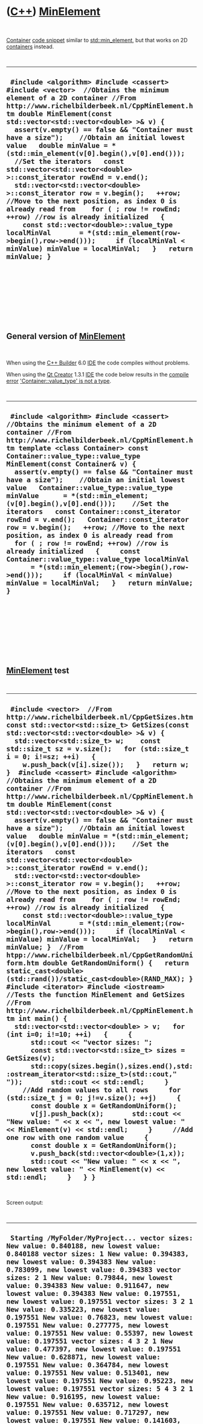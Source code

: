 



 

 

 

 

 

([C++](Cpp.md)) [MinElement](CppMinElement.md)
================================================

 

[Container](CppContainer.md) [code snippet](CppCodeSnippets.md)
similar to [std::min\_element](CppMin_element.md), but that works on 2D
[containers](CppContainer.md) instead.

 

  ------------------------------------------------------------------------------------------------------------------------------------------------------------------------------------------------------------------------------------------------------------------------------------------------------------------------------------------------------------------------------------------------------------------------------------------------------------------------------------------------------------------------------------------------------------------------------------------------------------------------------------------------------------------------------------------------------------------------------------------------------------------------------------------------------------------------------------------------------------------------------------------------------------------------
  ` #include <algorithm> #include <cassert> #include <vector>  //Obtains the minimum element of a 2D container //From http://www.richelbilderbeek.nl/CppMinElement.htm double MinElement(const std::vector<std::vector<double> >& v) {   assert(v.empty() == false && "Container must have a size");    //Obtain an initial lowest value   double minValue = *(std::min_element(v[0].begin(),v[0].end()));    //Set the iterators   const std::vector<std::vector<double> >::const_iterator rowEnd = v.end();   std::vector<std::vector<double> >::const_iterator row = v.begin();   ++row; //Move to the next position, as index 0 is already read from    for ( ; row != rowEnd; ++row) //row is already initialized   {     const std::vector<double>::value_type localMinVal       = *(std::min_element(row->begin(),row->end()));     if (localMinVal < minValue) minValue = localMinVal;   }   return minValue; }`
  ------------------------------------------------------------------------------------------------------------------------------------------------------------------------------------------------------------------------------------------------------------------------------------------------------------------------------------------------------------------------------------------------------------------------------------------------------------------------------------------------------------------------------------------------------------------------------------------------------------------------------------------------------------------------------------------------------------------------------------------------------------------------------------------------------------------------------------------------------------------------------------------------------------------------

 

 

 

 

 

General version of [MinElement](CppMinElement.md)
--------------------------------------------------

 

When using the [C++ Builder](CppBuilder.md) 6.0 [IDE](CppIde.md) the
code compiles without problems.

When using the [Qt Creator](CppQtCreator.md) 1.3.1 [IDE](CppIde.md)
the code below results in the [compile error](CppCompileError.md)
['Container::value\_type' is not a
type](CppCompileErrorContainerValue_typeIsNotAtype.md).

 

  ------------------------------------------------------------------------------------------------------------------------------------------------------------------------------------------------------------------------------------------------------------------------------------------------------------------------------------------------------------------------------------------------------------------------------------------------------------------------------------------------------------------------------------------------------------------------------------------------------------------------------------------------------------------------------------------------------------------------------------------------------------------------------------------------------------------------------------------------------------------------------------------------------------------------------
  ` #include <algorithm> #include <cassert>  //Obtains the minimum element of a 2D container //From http://www.richelbilderbeek.nl/CppMinElement.htm template <class Container> const Container::value_type::value_type MinElement(const Container& v) {   assert(v.empty() == false && "Container must have a size");    //Obtain an initial lowest value   Container::value_type::value_type minValue      = *(std::min_element;(v[0].begin(),v[0].end()));    //Set the iterators   const Container::const_iterator rowEnd = v.end();   Container::const_iterator row = v.begin();   ++row; //Move to the next position, as index 0 is already read from    for ( ; row != rowEnd; ++row) //row is already initialized   {     const Container::value_type::value_type localMinVal       = *(std::min_element;(row->begin(),row->end()));     if (localMinVal < minValue) minValue = localMinVal;   }   return minValue; }`
  ------------------------------------------------------------------------------------------------------------------------------------------------------------------------------------------------------------------------------------------------------------------------------------------------------------------------------------------------------------------------------------------------------------------------------------------------------------------------------------------------------------------------------------------------------------------------------------------------------------------------------------------------------------------------------------------------------------------------------------------------------------------------------------------------------------------------------------------------------------------------------------------------------------------------------

 

 

 

 

 

[MinElement](CppMinElement.md) test
------------------------------------

 

  ------------------------------------------------------------------------------------------------------------------------------------------------------------------------------------------------------------------------------------------------------------------------------------------------------------------------------------------------------------------------------------------------------------------------------------------------------------------------------------------------------------------------------------------------------------------------------------------------------------------------------------------------------------------------------------------------------------------------------------------------------------------------------------------------------------------------------------------------------------------------------------------------------------------------------------------------------------------------------------------------------------------------------------------------------------------------------------------------------------------------------------------------------------------------------------------------------------------------------------------------------------------------------------------------------------------------------------------------------------------------------------------------------------------------------------------------------------------------------------------------------------------------------------------------------------------------------------------------------------------------------------------------------------------------------------------------------------------------------------------------------------------------------------------------------------------------------------------------------------------------------------------------------------------------------------------------------------------------------------------------------------------------------------------------------------------------------------------------------------------------------------------------------------------------------------------------------------------------------------------------------------------------------------------------------------------------------------------------------------------------------------------------------
  ` #include <vector>  //From http://www.richelbilderbeek.nl/CppGetSizes.htm const std::vector<std::size_t> GetSizes(const std::vector<std::vector<double> >& v) {   std::vector<std::size_t> w;    const std::size_t sz = v.size();   for (std::size_t i = 0; i!=sz; ++i)   {     w.push_back(v[i].size());   }   return w; }  #include <cassert> #include <algorithm>  //Obtains the minimum element of a 2D container //From http://www.richelbilderbeek.nl/CppMinElement.htm double MinElement(const std::vector<std::vector<double> >& v) {   assert(v.empty() == false && "Container must have a size");    //Obtain an initial lowest value   double minValue = *(std::min_element;(v[0].begin(),v[0].end()));    //Set the iterators   const std::vector<std::vector<double> >::const_iterator rowEnd = v.end();   std::vector<std::vector<double> >::const_iterator row = v.begin();   ++row; //Move to the next position, as index 0 is already read from    for ( ; row != rowEnd; ++row) //row is already initialized   {     const std::vector<double>::value_type localMinVal       = *(std::min_element;(row->begin(),row->end()));     if (localMinVal < minValue) minValue = localMinVal;   }   return minValue; }  //From htpp://www.richelbilderbeek.nl/CppGetRandomUniform.htm double GetRandomUniform() {   return static_cast<double>(std::rand())/static_cast<double>(RAND_MAX); }  #include <iterator> #include <iostream>  //Tests the function MinElement and GetSizes //From http://www.richelbilderbeek.nl/CppMinElement.htm int main() {   std::vector<std::vector<double> > v;   for (int i=0; i!=10; ++i)   {     {       std::cout << "vector sizes: ";       const std::vector<std::size_t> sizes = GetSizes(v);       std::copy(sizes.begin(),sizes.end(),std::ostream_iterator<std::size_t>(std::cout," "));       std::cout << std::endl;     }     //Add random values to all rows     for (std::size_t j = 0; j!=v.size(); ++j)     {       const double x = GetRandomUniform();       v[j].push_back(x);       std::cout << "New value: " << x << ", new lowest value: " << MinElement(v) << std::endl;     }     //Add one row with one random value     {       const double x = GetRandomUniform();       v.push_back(std::vector<double>(1,x));       std::cout << "New value: " << x << ", new lowest value: " << MinElement(v) << std::endl;     }   } }`
  ------------------------------------------------------------------------------------------------------------------------------------------------------------------------------------------------------------------------------------------------------------------------------------------------------------------------------------------------------------------------------------------------------------------------------------------------------------------------------------------------------------------------------------------------------------------------------------------------------------------------------------------------------------------------------------------------------------------------------------------------------------------------------------------------------------------------------------------------------------------------------------------------------------------------------------------------------------------------------------------------------------------------------------------------------------------------------------------------------------------------------------------------------------------------------------------------------------------------------------------------------------------------------------------------------------------------------------------------------------------------------------------------------------------------------------------------------------------------------------------------------------------------------------------------------------------------------------------------------------------------------------------------------------------------------------------------------------------------------------------------------------------------------------------------------------------------------------------------------------------------------------------------------------------------------------------------------------------------------------------------------------------------------------------------------------------------------------------------------------------------------------------------------------------------------------------------------------------------------------------------------------------------------------------------------------------------------------------------------------------------------------------------------

 

Screen output:

 

  -----------------------------------------------------------------------------------------------------------------------------------------------------------------------------------------------------------------------------------------------------------------------------------------------------------------------------------------------------------------------------------------------------------------------------------------------------------------------------------------------------------------------------------------------------------------------------------------------------------------------------------------------------------------------------------------------------------------------------------------------------------------------------------------------------------------------------------------------------------------------------------------------------------------------------------------------------------------------------------------------------------------------------------------------------------------------------------------------------------------------------------------------------------------------------------------------------------------------------------------------------------------------------------------------------------------------------------------------------------------------------------------------------------------------------------------------------------------------------------------------------------------------------------------------------------------------------------------------------------------------------------------------------------------------------------------------------------------------------------------------------------------------------------------------------------------------------------------------------------------------------------------------------------------------------------------------------------------------------------------------------------------------------------------------------------------------------------------------------------------------------------------------------------------------------------------------------------------------------------------------------------------------------------------------------------------------------------------------------------------------------------------------------------------------------------------------------------------------------------------------------------------------------------------------------------------------------------------------------------------------------------------------------------------------------------------------------------------------------------------------------------------------------------------------------------------------------------------------------------------------------------------------------------------------------------------------------------------------------------------------------------------------------------------------------------------------------------------------------
  ` Starting /MyFolder/MyProject... vector sizes: New value: 0.840188, new lowest value: 0.840188 vector sizes: 1 New value: 0.394383, new lowest value: 0.394383 New value: 0.783099, new lowest value: 0.394383 vector sizes: 2 1 New value: 0.79844, new lowest value: 0.394383 New value: 0.911647, new lowest value: 0.394383 New value: 0.197551, new lowest value: 0.197551 vector sizes: 3 2 1 New value: 0.335223, new lowest value: 0.197551 New value: 0.76823, new lowest value: 0.197551 New value: 0.277775, new lowest value: 0.197551 New value: 0.55397, new lowest value: 0.197551 vector sizes: 4 3 2 1 New value: 0.477397, new lowest value: 0.197551 New value: 0.628871, new lowest value: 0.197551 New value: 0.364784, new lowest value: 0.197551 New value: 0.513401, new lowest value: 0.197551 New value: 0.95223, new lowest value: 0.197551 vector sizes: 5 4 3 2 1 New value: 0.916195, new lowest value: 0.197551 New value: 0.635712, new lowest value: 0.197551 New value: 0.717297, new lowest value: 0.197551 New value: 0.141603, new lowest value: 0.141603 New value: 0.606969, new lowest value: 0.141603 New value: 0.0163006, new lowest value: 0.0163006 vector sizes: 6 5 4 3 2 1  New value: 0.242887, new lowest value: 0.0163006 New value: 0.137232, new lowest value: 0.0163006 New value: 0.804177, new lowest value: 0.0163006 New value: 0.156679, new lowest value: 0.0163006 New value: 0.400944, new lowest value: 0.0163006 New value: 0.12979, new lowest value: 0.0163006 New value: 0.108809, new lowest value: 0.0163006 vector sizes: 7 6 5 4 3 2 1  New value: 0.998925, new lowest value: 0.0163006 New value: 0.218257, new lowest value: 0.0163006 New value: 0.512932, new lowest value: 0.0163006 New value: 0.839112, new lowest value: 0.0163006 New value: 0.61264, new lowest value: 0.0163006 New value: 0.296032, new lowest value: 0.0163006 New value: 0.637552, new lowest value: 0.0163006 New value: 0.524287, new lowest value: 0.0163006 vector sizes: 8 7 6 5 4 3 2 1  New value: 0.493583, new lowest value: 0.0163006 New value: 0.972775, new lowest value: 0.0163006 New value: 0.292517, new lowest value: 0.0163006 New value: 0.771358, new lowest value: 0.0163006 New value: 0.526745, new lowest value: 0.0163006 New value: 0.769914, new lowest value: 0.0163006 New value: 0.400229, new lowest value: 0.0163006 New value: 0.891529, new lowest value: 0.0163006 New value: 0.283315, new lowest value: 0.0163006 vector sizes: 9 8 7 6 5 4 3 2 1  New value: 0.352458, new lowest value: 0.0163006 New value: 0.807725, new lowest value: 0.0163006 New value: 0.919026, new lowest value: 0.0163006 New value: 0.0697553, new lowest value: 0.0163006 New value: 0.949327, new lowest value: 0.0163006 New value: 0.525995, new lowest value: 0.0163006 New value: 0.0860558, new lowest value: 0.0163006 New value: 0.192214, new lowest value: 0.0163006 New value: 0.663227, new lowest value: 0.0163006 New value: 0.890233, new lowest value: 0.0163006 /MyFolder/MyProject exited with code 0`
  -----------------------------------------------------------------------------------------------------------------------------------------------------------------------------------------------------------------------------------------------------------------------------------------------------------------------------------------------------------------------------------------------------------------------------------------------------------------------------------------------------------------------------------------------------------------------------------------------------------------------------------------------------------------------------------------------------------------------------------------------------------------------------------------------------------------------------------------------------------------------------------------------------------------------------------------------------------------------------------------------------------------------------------------------------------------------------------------------------------------------------------------------------------------------------------------------------------------------------------------------------------------------------------------------------------------------------------------------------------------------------------------------------------------------------------------------------------------------------------------------------------------------------------------------------------------------------------------------------------------------------------------------------------------------------------------------------------------------------------------------------------------------------------------------------------------------------------------------------------------------------------------------------------------------------------------------------------------------------------------------------------------------------------------------------------------------------------------------------------------------------------------------------------------------------------------------------------------------------------------------------------------------------------------------------------------------------------------------------------------------------------------------------------------------------------------------------------------------------------------------------------------------------------------------------------------------------------------------------------------------------------------------------------------------------------------------------------------------------------------------------------------------------------------------------------------------------------------------------------------------------------------------------------------------------------------------------------------------------------------------------------------------------------------------------------------------------------------------------

 

 

 

 

 





 



